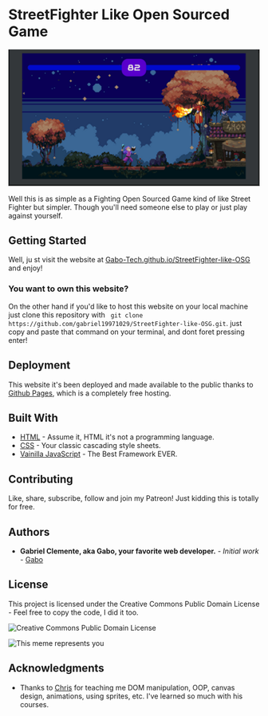 # StreetFighter Like Open Sourced Game
![Web Mockup](Mockup.png) 



Well this is as simple as a Fighting Open Sourced Game kind of like Street Fighter but simpler. Though you'll need someone else to play or just play against yourself. 


## Getting Started

Well, ju st visit the website at [Gabo-Tech.github.io/StreetFighter-like-OSG](https://Gabo-Tech.github.io/StreetFighter-like-OSG/) and enjoy! 

### You want to own this website?

On the other hand if you'd like to host this website on your local machine just clone this repository with ``` git clone https://github.com/gabriel19971029/StreetFighter-like-OSG.git```. just copy and paste that command on your terminal, and dont foret pressing enter!

## Deployment

This website it's been deployed and made available to the public thanks to [Github Pages](https://github.com), which is a completely free hosting.

## Built With

* [HTML](https://html.com/) - Assume it, HTML it's not a programming language.
* [CSS](https://www.w3schools.com/css/css_intro.asp) - Your classic cascading style sheets. 
* [Vainilla JavaScript](http://vanilla-js.com/) - The Best Framework EVER.

## Contributing

  Like, share, subscribe, follow and join my Patreon! Just kidding this is totally for free. 

## Authors

* **Gabriel Clemente, aka Gabo, your favorite web developer.** - *Initial work* - [Gabo](https://github.com/Gabo-Tech)

## License

This project is licensed under the Creative Commons Public Domain License - Feel free to copy the code, I did it too.

![Creative Commons Public Domain License](https://upload.wikimedia.org/wikipedia/commons/thumb/8/84/Public_Domain_Mark_button.svg/220px-Public_Domain_Mark_button.svg.png)

![This meme represents you](https://preview.redd.it/hwurhp7crzf81.png?auto=webp&s=3f230e79f360c9fbc9394e70ea72330391bf8f27)

## Acknowledgments

* Thanks to [Chris](https://github.com/chriscourses) for teaching me DOM manipulation, OOP, canvas design, animations, using sprites, etc. I've learned so much with his courses. 
